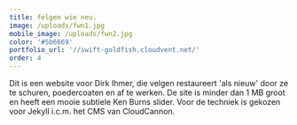 ```yaml
---
title: felgen wie neu.
image: /uploads/fwn1.jpg
mobile_image: /uploads/fwn2.jpg
color: '#5b6669'
portfolio_url: '//swift-goldfish.cloudvent.net/'
order: 4
---
```



Dit is een website voor Dirk Ihmer, die velgen restaureert 'als nieuw' door ze te schuren, poedercoaten en af te werken. De site is minder dan 1 MB groot en heeft een mooie subtiele Ken Burns slider. Voor de techniek is gekozen voor Jekyll i.c.m. het CMS van CloudCannon.